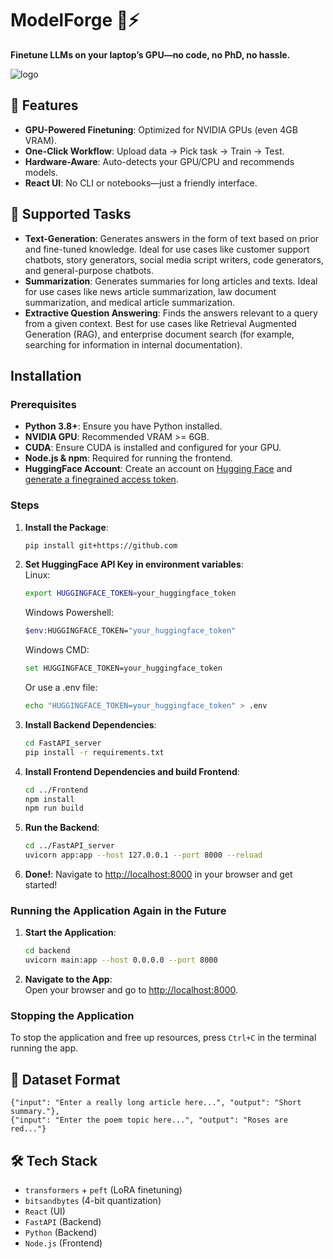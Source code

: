 # ModelForge 🔧⚡

**Finetune LLMs on your laptop’s GPU—no code, no PhD, no hassle.**  

![logo](https://github.com/user-attachments/assets/12b3545d-0e8b-4460-9291-d0786c9cb0fa)


## 🚀 **Features**  
- **GPU-Powered Finetuning**: Optimized for NVIDIA GPUs (even 4GB VRAM).  
- **One-Click Workflow**: Upload data → Pick task → Train → Test.  
- **Hardware-Aware**: Auto-detects your GPU/CPU and recommends models.  
- **React UI**: No CLI or notebooks—just a friendly interface.  

## 📖 Supported Tasks
- **Text-Generation**: Generates answers in the form of text based on prior and fine-tuned knowledge. Ideal for use cases like customer support chatbots, story generators, social media script writers, code generators, and general-purpose chatbots.
- **Summarization**: Generates summaries for long articles and texts. Ideal for use cases like news article summarization, law document summarization, and medical article summarization.
- **Extractive Question Answering**: Finds the answers relevant to a query from a given context. Best for use cases like Retrieval Augmented Generation (RAG), and enterprise document search (for example, searching for information in internal documentation).

## Installation
### Prerequisites
- **Python 3.8+**: Ensure you have Python installed.
- **NVIDIA GPU**: Recommended VRAM >= 6GB.
- **CUDA**: Ensure CUDA is installed and configured for your GPU.
- **Node.js & npm**: Required for running the frontend.
- **HuggingFace Account**: Create an account on [Hugging Face](https://huggingface.co/) and [generate a finegrained access token](https://huggingface.co/settings/tokens).

### Steps
1. **Install the Package**:  
   ```bash
   pip install git+https://github.com
   ```

2. **Set HuggingFace API Key in environment variables**:<br>
   Linux:
   ```bash
   export HUGGINGFACE_TOKEN=your_huggingface_token
   ```
   Windows Powershell:
   ```bash
   $env:HUGGINGFACE_TOKEN="your_huggingface_token"
   ```
   Windows CMD:
   ```bash
   set HUGGINGFACE_TOKEN=your_huggingface_token
   ```
   Or use a .env file:
    ```bash
    echo "HUGGINGFACE_TOKEN=your_huggingface_token" > .env
    ```

3. **Install Backend Dependencies**:
   ```bash
   cd FastAPI_server
   pip install -r requirements.txt
   ```

4. **Install Frontend Dependencies and build Frontend**:
   ```bash
   cd ../Frontend
   npm install
   npm run build
   ```

5. **Run the Backend**:
   ```bash
   cd ../FastAPI_server
   uvicorn app:app --host 127.0.0.1 --port 8000 --reload
   ```

6. **Done!**:
   Navigate to [http://localhost:8000](http://localhost:8000) in your browser and get started!

### **Running the Application Again in the Future**
1. **Start the Application**:
   ```bash
   cd backend
   uvicorn main:app --host 0.0.0.0 --port 8000
   ```
2. **Navigate to the App**:  
   Open your browser and go to [http://localhost:8000](http://localhost:8000).

### **Stopping the Application**
To stop the application and free up resources, press `Ctrl+C` in the terminal running the app.

## 📂 **Dataset Format**  
```jsonl
{"input": "Enter a really long article here...", "output": "Short summary."},
{"input": "Enter the poem topic here...", "output": "Roses are red..."}
```

## 🛠 **Tech Stack**  
- `transformers` + `peft` (LoRA finetuning)  
- `bitsandbytes` (4-bit quantization)  
- `React` (UI)   
- `FastAPI` (Backend)
- `Python` (Backend)
- `Node.js` (Frontend)